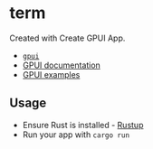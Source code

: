 # term

Created with Create GPUI App.

- [`gpui`](https://www.gpui.rs/)
- [GPUI documentation](https://github.com/zed-industries/zed/tree/main/crates/gpui/docs)
- [GPUI examples](https://github.com/zed-industries/zed/tree/main/crates/gpui/examples)

## Usage

- Ensure Rust is installed - [Rustup](https://rustup.rs/)
- Run your app with `cargo run`
